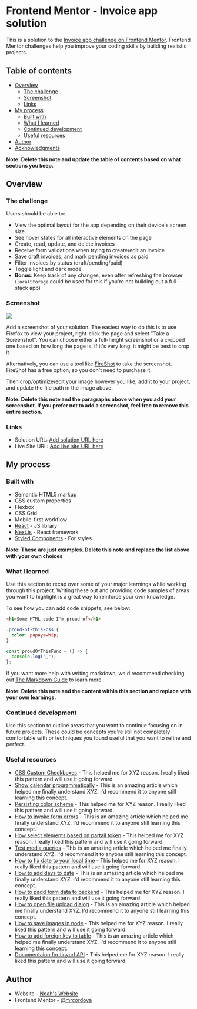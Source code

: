 # Frontend Mentor - Invoice app solution

This is a solution to the [Invoice app challenge on Frontend Mentor](https://www.frontendmentor.io/challenges/invoice-app-i7KaLTQjl). Frontend Mentor challenges help you improve your coding skills by building realistic projects.

## Table of contents

- [Overview](#overview)
  - [The challenge](#the-challenge)
  - [Screenshot](#screenshot)
  - [Links](#links)
- [My process](#my-process)
  - [Built with](#built-with)
  - [What I learned](#what-i-learned)
  - [Continued development](#continued-development)
  - [Useful resources](#useful-resources)
- [Author](#author)
- [Acknowledgments](#acknowledgments)

**Note: Delete this note and update the table of contents based on what sections you keep.**

## Overview

### The challenge

Users should be able to:

- View the optimal layout for the app depending on their device's screen size
- See hover states for all interactive elements on the page
- Create, read, update, and delete invoices
- Receive form validations when trying to create/edit an invoice
- Save draft invoices, and mark pending invoices as paid
- Filter invoices by status (draft/pending/paid)
- Toggle light and dark mode
- **Bonus**: Keep track of any changes, even after refreshing the browser (`localStorage` could be used for this if you're not building out a full-stack app)

### Screenshot

![](./screenshot.jpg)

Add a screenshot of your solution. The easiest way to do this is to use Firefox to view your project, right-click the page and select "Take a Screenshot". You can choose either a full-height screenshot or a cropped one based on how long the page is. If it's very long, it might be best to crop it.

Alternatively, you can use a tool like [FireShot](https://getfireshot.com/) to take the screenshot. FireShot has a free option, so you don't need to purchase it.

Then crop/optimize/edit your image however you like, add it to your project, and update the file path in the image above.

**Note: Delete this note and the paragraphs above when you add your screenshot. If you prefer not to add a screenshot, feel free to remove this entire section.**

### Links

- Solution URL: [Add solution URL here](https://your-solution-url.com)
- Live Site URL: [Add live site URL here](https://your-live-site-url.com)

## My process

### Built with

- Semantic HTML5 markup
- CSS custom properties
- Flexbox
- CSS Grid
- Mobile-first workflow
- [React](https://reactjs.org/) - JS library
- [Next.js](https://nextjs.org/) - React framework
- [Styled Components](https://styled-components.com/) - For styles

**Note: These are just examples. Delete this note and replace the list above with your own choices**

### What I learned

Use this section to recap over some of your major learnings while working through this project. Writing these out and providing code samples of areas you want to highlight is a great way to reinforce your own knowledge.

To see how you can add code snippets, see below:

```html
<h1>Some HTML code I'm proud of</h1>
```

```css
.proud-of-this-css {
  color: papayawhip;
}
```

```js
const proudOfThisFunc = () => {
  console.log("🎉");
};
```

If you want more help with writing markdown, we'd recommend checking out [The Markdown Guide](https://www.markdownguide.org/) to learn more.

**Note: Delete this note and the content within this section and replace with your own learnings.**

### Continued development

Use this section to outline areas that you want to continue focusing on in future projects. These could be concepts you're still not completely comfortable with or techniques you found useful that you want to refine and perfect.

### Useful resources

- [CSS Custom Checkboxes](https://css3.com/implementing-custom-checkboxes-and-radio-buttons-with-css3/) - This helped me for XYZ reason. I really liked this pattern and will use it going forward.
- [Show calendar programmatically](https://stackoverflow.com/questions/51334960/how-to-show-calendar-popup-when-inputtype-date-is-on-focus) - This is an amazing article which helped me finally understand XYZ. I'd recommend it to anyone still learning this concept.
- [Persisting color scheme](https://www.smashingmagazine.com/2024/03/setting-persisting-color-scheme-preferences-css-javascript/) - This helped me for XYZ reason. I really liked this pattern and will use it going forward.
- [How to invoke form errors](https://stackoverflow.com/questions/71939429/programmatically-submit-form-with-submit-events) - This is an amazing article which helped me finally understand XYZ. I'd recommend it to anyone still learning this concept.
- [How select elements based on partail token](https://stackoverflow.com/questions/8714090/how-to-do-a-wildcard-element-name-match-with-queryselector-or-queryselector) - This helped me for XYZ reason. I really liked this pattern and will use it going forward.
- [Test media queries](https://developer.mozilla.org/en-US/docs/Web/CSS/CSS_media_queries/Testing_media_queries) - This is an amazing article which helped me finally understand XYZ. I'd recommend it to anyone still learning this concept.
- [How to fix date to your local time](https://stackoverflow.com/questions/7556591/is-the-javascript-date-object-always-one-day-off) - This helped me for XYZ reason. I really liked this pattern and will use it going forward.
- [How to add days to date](https://stackoverflow.com/questions/563406/how-to-add-days-to-date) - This is an amazing article which helped me finally understand XYZ. I'd recommend it to anyone still learning this concept.
- [How to padd form data to backend](https://stackoverflow.com/questions/46640024/how-do-i-post-form-data-with-fetch-api) - This helped me for XYZ reason. I really liked this pattern and will use it going forward.
- [How to open file upload dialog](https://stackoverflow.com/questions/16215771/how-to-open-select-file-dialog-via-js) - This is an amazing article which helped me finally understand XYZ. I'd recommend it to anyone still learning this concept.
- [How to save images in node](https://stackoverflow.com/questions/15772394/how-to-upload-display-and-save-images-using-node-js-and-express) - This helped me for XYZ reason. I really liked this pattern and will use it going forward.
- [How to add foreign key to table](https://stackoverflow.com/questions/10028214/add-foreign-key-to-existing-table) - This is an amazing article which helped me finally understand XYZ. I'd recommend it to anyone still learning this concept.
- [Documentaion for tinyurl API](https://tinyurl.com/app/dev) - This helped me for XYZ reason. I really liked this pattern and will use it going forward.

## Author

- Website - [Noah's Website](https://noahs.software)
- Frontend Mentor - [@mrcordova](https://www.frontendmentor.io/profile/mrcordova)
